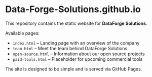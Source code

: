 # Data-Forge-Solutions.github.io

This repository contains the static website for **DataForge Solutions**.

Available pages:

- `index.html` – Landing page with an overview of the company
- `team.html` – Meet the team behind DataForge Solutions
- `open-source.html` – Information about our open source projects
- `paid-tools.html` – Placeholder for upcoming commercial tools

The site is designed to be simple and is served via GitHub Pages.
